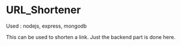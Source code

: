 # URL_Shortener
Used : nodejs, express, mongodb

This can be used to shorten a link.
Just the backend part is done here.
